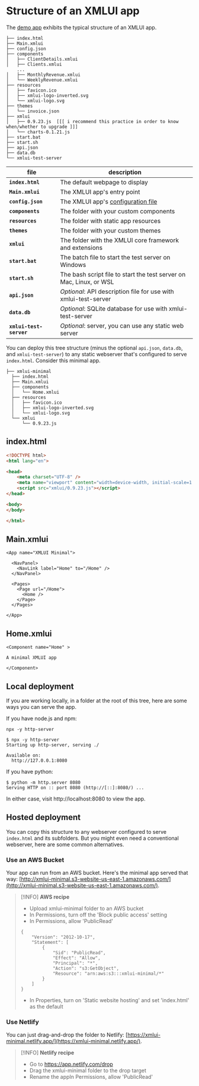 # Structure of an XMLUI app

The [demo app](tbd) exhibits the typical structure of an XMLUI app.

```
├── index.html
├── Main.xmlui
├── config.json
├── components
│   ├── ClientDetails.xmlui
│   ├── Clients.xmlui
    ...
│   ├── MonthlyRevenue.xmlui
│   └── WeeklyRevenue.xmlui
├── resources
│   ├── favicon.ico
│   ├── xmlui-logo-inverted.svg
│   └── xmlui-logo.svg
├── themes
│   └── invoice.json
├── xmlui
│   ├── 0.9.23.js  [[[ i recommend this practice in order to know when/whether to upgrade ]]]
│   └── charts-0.1.21.js
├── start.bat
├── start.sh
├── api.json
├── data.db
└── xmlui-test-server
```

| file| description |
|---|---|
| **`index.html`** | The default webpage to display |
| **`Main.xmlui`** | The XMLUI app's entry point |
| **`config.json`** | The XMLUI app's [configuration file](/resources#configuration-file) |
| **`components`** | The folder with your custom components |
| **`resources`** | The folder with static app resources |
| **`themes`** | The folder with your custom themes |
| **`xmlui`** | The folder with the XMLUI core framework and extensions  |
| **`start.bat`** | The batch file to start the test server on Windows |
| **`start.sh`** | The bash script file to start the test server on Mac, Linux, or WSL |
| **`api.json`** | *Optional*: API description file for use with xmlui-test-server |
| **`data.db`** | *Optional*: SQLite database for use with xmlui-test-server|
| **`xmlui-test-server`** | *Optional*: server, you can use any static web server|


You can deploy this tree structure (minus the optional `api.json`, `data.db`, and `xmlui-test-server`) to any static webserver that's configured to serve `index.html`. Consider this minimal app.

```
├── xmlui-minimal
  ├── index.html
  ├── Main.xmlui
  ├── components
  │   └── Home.xmlui
  ├── resources
  │   ├── favicon.ico
  │   ├── xmlui-logo-inverted.svg
  │   └── xmlui-logo.svg
  └── xmlui
      └── 0.9.23.js
```

## index.html

```html
<!DOCTYPE html>
<html lang="en">

<head>
    <meta charset="UTF-8" />
    <meta name="viewport" content="width=device-width, initial-scale=1.0" />
    <script src="xmlui/0.9.23.js"></script>
</head>

<body>
</body>

</html>
```

## Main.xmlui

```xmlui
<App name="XMLUI Minimal">

  <NavPanel>
    <NavLink label="Home" to="/Home" />
  </NavPanel>

  <Pages>
    <Page url="/Home">
      <Home />
    </Page>
  </Pages>

</App>
```

## Home.xmlui

```xmlui
<Component name="Home" >

A minimal XMLUI app

</Component>
```

## Local deployment

If you are working locally, in a folder at the root of this tree, here are some ways you can serve the app.

If you have node.js and npm:

```
npx -y http-server

$ npx -y http-server
Starting up http-server, serving ./

Available on:
  http://127.0.0.1:8080
```

If you have python:

```
$ python -m http.server 8080
Serving HTTP on :: port 8080 (http://[::]:8080/) ...
```

In either case, visit http://localhost:8080 to view the app.

## Hosted deployment

You can copy this structure to any webserver configured to serve `index.html` and its subfolders. But you might even need a conventional webserver, here are some common alternatives.

### Use an AWS Bucket

Your app can run from an AWS bucket. Here's the minimal app served that way: [http://xmlui-minimal.s3-website-us-east-1.amazonaws.com/](http://xmlui-minimal.s3-website-us-east-1.amazonaws.com/).

> [!INFO] **AWS recipe**
> - Upload xmlui-minimal folder to an AWS bucket
> - In Permissions, turn off the 'Block public access' setting
> - In Permissions, allow 'PublicRead'
> ```
> {
>     "Version": "2012-10-17",
>     "Statement": [
>         {
>             "Sid": "PublicRead",
>             "Effect": "Allow",
>             "Principal": "*",
>             "Action": "s3:GetObject",
>             "Resource": "arn:aws:s3:::xmlui-minimal/*"
>         }
>     ]
> }
> ```
> - In Properties, turn on 'Static website hosting' and set 'index.html' as the default

### Use Netlify

You can just drag-and-drop the folder to Netlify: [https://xmlui-minimal.netlify.app/](https://xmlui-minimal.netlify.app/).

> [!INFO] **Netlify recipe**
> - Go to <a href="https://app.netlify.com/drop">https://app.netlify.com/drop</a>
> - Drag the xmlui-minimal folder to the drop target
> - Rename the appIn Permissions, allow 'PublicRead'
